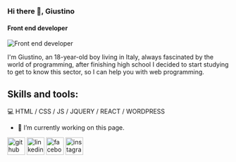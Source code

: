 ### Hi there 👋, Giustino
#### Front end developer
![Front end developer](https://dw3i9sxi97owk.cloudfront.net/uploads/covers/thumbs/ced25e08446690e618cbcd2e2ef0dab7_400x125.png)

I'm Giustino, an 18-year-old boy living in Italy, always fascinated by the world of programming, after finishing high school I decided to start studying to get to know this sector, so I can help you with web programming.

## Skills and tools:
💻 HTML / CSS / JS / JQUERY / REACT / WORDPRESS


- 🔭 I’m currently working on this page. 


[<img src='https://cdn.jsdelivr.net/npm/simple-icons@3.0.1/icons/github.svg' alt='github' height='40'>](https://github.com/Justy116)  [<img src='https://cdn.jsdelivr.net/npm/simple-icons@3.0.1/icons/linkedin.svg' alt='linkedin' height='40'>](https://www.linkedin.com/in/giustino-gragnaniello-b337251b9/)  [<img src='https://cdn.jsdelivr.net/npm/simple-icons@3.0.1/icons/facebook.svg' alt='facebook' height='40'>](https://www.facebook.com/giustino.gragnaniello.9)  [<img src='https://cdn.jsdelivr.net/npm/simple-icons@3.0.1/icons/instagram.svg' alt='instagram' height='40'>](https://www.instagram.com/gragnaniello_giustino/)  




<!--
**Justy116/Justy116** is a ✨ _special_ ✨ repository because its `README.md` (this file) appears on your GitHub profile.

Here are some ideas to get you started:

- 🔭 I’m currently working on ...
- 🌱 I’m currently learning ...
- 👯 I’m looking to collaborate on ...
- 🤔 I’m looking for help with ...
- 💬 Ask me about ...
- 📫 How to reach me: ...
- 😄 Pronouns: ...
- ⚡ Fun fact: ...
-->
